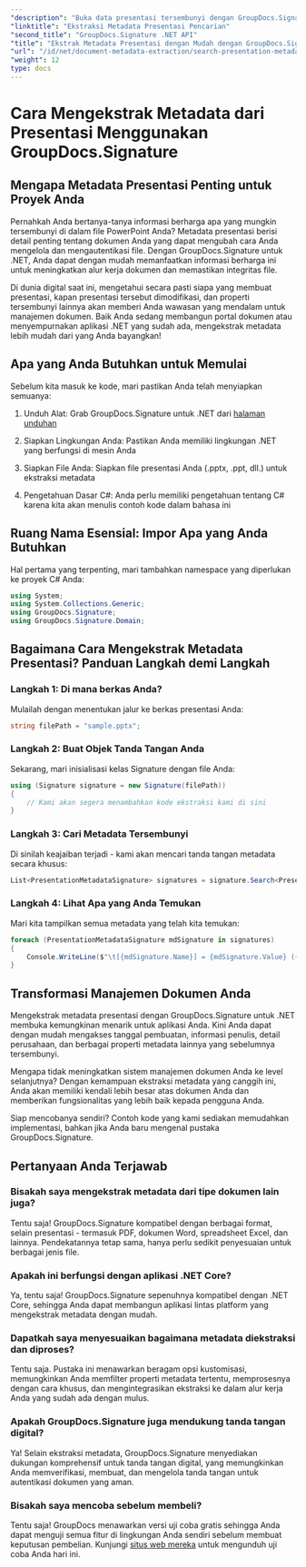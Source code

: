 ```yaml
---
"description": "Buka data presentasi tersembunyi dengan GroupDocs.Signature untuk .NET. Pelajari cara mengekstrak dan memanfaatkan metadata untuk menyederhanakan sistem manajemen dokumen Anda."
"linktitle": "Ekstraksi Metadata Presentasi Pencarian"
"second_title": "GroupDocs.Signature .NET API"
"title": "Ekstrak Metadata Presentasi dengan Mudah dengan GroupDocs.Signature"
"url": "/id/net/document-metadata-extraction/search-presentation-metadata-extraction/"
"weight": 12
type: docs
---
```

# Cara Mengekstrak Metadata dari Presentasi Menggunakan GroupDocs.Signature

## Mengapa Metadata Presentasi Penting untuk Proyek Anda

Pernahkah Anda bertanya-tanya informasi berharga apa yang mungkin tersembunyi di dalam file PowerPoint Anda? Metadata presentasi berisi detail penting tentang dokumen Anda yang dapat mengubah cara Anda mengelola dan mengautentikasi file. Dengan GroupDocs.Signature untuk .NET, Anda dapat dengan mudah memanfaatkan informasi berharga ini untuk meningkatkan alur kerja dokumen dan memastikan integritas file.

Di dunia digital saat ini, mengetahui secara pasti siapa yang membuat presentasi, kapan presentasi tersebut dimodifikasi, dan properti tersembunyi lainnya akan memberi Anda wawasan yang mendalam untuk manajemen dokumen. Baik Anda sedang membangun portal dokumen atau menyempurnakan aplikasi .NET yang sudah ada, mengekstrak metadata lebih mudah dari yang Anda bayangkan!

## Apa yang Anda Butuhkan untuk Memulai

Sebelum kita masuk ke kode, mari pastikan Anda telah menyiapkan semuanya:

1. Unduh Alat: Grab GroupDocs.Signature untuk .NET dari [halaman unduhan](https://releases.groupdocs.com/signature/net/)
   
2. Siapkan Lingkungan Anda: Pastikan Anda memiliki lingkungan .NET yang berfungsi di mesin Anda
   
3. Siapkan File Anda: Siapkan file presentasi Anda (.pptx, .ppt, dll.) untuk ekstraksi metadata
   
4. Pengetahuan Dasar C#: Anda perlu memiliki pengetahuan tentang C# karena kita akan menulis contoh kode dalam bahasa ini

## Ruang Nama Esensial: Impor Apa yang Anda Butuhkan

Hal pertama yang terpenting, mari tambahkan namespace yang diperlukan ke proyek C# Anda:

```csharp
using System;
using System.Collections.Generic;
using GroupDocs.Signature;
using GroupDocs.Signature.Domain;
```

## Bagaimana Cara Mengekstrak Metadata Presentasi? Panduan Langkah demi Langkah

### Langkah 1: Di mana berkas Anda?

Mulailah dengan menentukan jalur ke berkas presentasi Anda:

```csharp
string filePath = "sample.pptx";
```

### Langkah 2: Buat Objek Tanda Tangan Anda

Sekarang, mari inisialisasi kelas Signature dengan file Anda:

```csharp
using (Signature signature = new Signature(filePath))
{
    // Kami akan segera menambahkan kode ekstraksi kami di sini
}
```

### Langkah 3: Cari Metadata Tersembunyi

Di sinilah keajaiban terjadi - kami akan mencari tanda tangan metadata secara khusus:

```csharp
List<PresentationMetadataSignature> signatures = signature.Search<PresentationMetadataSignature>(SignatureType.Metadata);
```

### Langkah 4: Lihat Apa yang Anda Temukan

Mari kita tampilkan semua metadata yang telah kita temukan:

```csharp
foreach (PresentationMetadataSignature mdSignature in signatures)
{
    Console.WriteLine($"\t[{mdSignature.Name}] = {mdSignature.Value} ({mdSignature.Type})");
}
```

## Transformasi Manajemen Dokumen Anda

Mengekstrak metadata presentasi dengan GroupDocs.Signature untuk .NET membuka kemungkinan menarik untuk aplikasi Anda. Kini Anda dapat dengan mudah mengakses tanggal pembuatan, informasi penulis, detail perusahaan, dan berbagai properti metadata lainnya yang sebelumnya tersembunyi.

Mengapa tidak meningkatkan sistem manajemen dokumen Anda ke level selanjutnya? Dengan kemampuan ekstraksi metadata yang canggih ini, Anda akan memiliki kendali lebih besar atas dokumen Anda dan memberikan fungsionalitas yang lebih baik kepada pengguna Anda.

Siap mencobanya sendiri? Contoh kode yang kami sediakan memudahkan implementasi, bahkan jika Anda baru mengenal pustaka GroupDocs.Signature.

## Pertanyaan Anda Terjawab

### Bisakah saya mengekstrak metadata dari tipe dokumen lain juga?

Tentu saja! GroupDocs.Signature kompatibel dengan berbagai format, selain presentasi - termasuk PDF, dokumen Word, spreadsheet Excel, dan lainnya. Pendekatannya tetap sama, hanya perlu sedikit penyesuaian untuk berbagai jenis file.

### Apakah ini berfungsi dengan aplikasi .NET Core?

Ya, tentu saja! GroupDocs.Signature sepenuhnya kompatibel dengan .NET Core, sehingga Anda dapat membangun aplikasi lintas platform yang mengekstrak metadata dengan mudah.

### Dapatkah saya menyesuaikan bagaimana metadata diekstraksi dan diproses?

Tentu saja. Pustaka ini menawarkan beragam opsi kustomisasi, memungkinkan Anda memfilter properti metadata tertentu, memprosesnya dengan cara khusus, dan mengintegrasikan ekstraksi ke dalam alur kerja Anda yang sudah ada dengan mulus.

### Apakah GroupDocs.Signature juga mendukung tanda tangan digital?

Ya! Selain ekstraksi metadata, GroupDocs.Signature menyediakan dukungan komprehensif untuk tanda tangan digital, yang memungkinkan Anda memverifikasi, membuat, dan mengelola tanda tangan untuk autentikasi dokumen yang aman.

### Bisakah saya mencoba sebelum membeli?

Tentu saja! GroupDocs menawarkan versi uji coba gratis sehingga Anda dapat menguji semua fitur di lingkungan Anda sendiri sebelum membuat keputusan pembelian. Kunjungi [situs web mereka](https://releases.groupdocs.com/) untuk mengunduh uji coba Anda hari ini.
